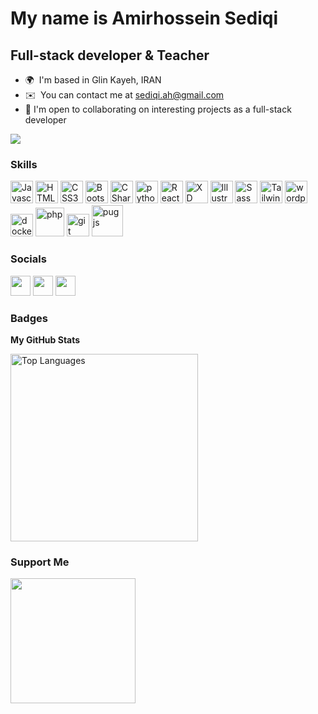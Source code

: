 My name is Amirhossein Sediqi
===============================

Full-stack developer & Teacher
-----------------------------
*   🌍  I'm based in Glin Kayeh, IRAN
*   ✉️  You can contact me at [sediqi.ah@gmail.com](mailto:sediqi.ah@gmail.com)
*   🤝  I'm open to collaborating on interesting projects as a full-stack developer

<a href="https://github.com/Amirhosseinsediqi" target="_blank" rel="noreferrer"><img
  src="https://img.shields.io/github/followers/Amirhosseinsediqi?style=social"></a>
                  
### Skills
<p align="left">
<a href="https://developer.mozilla.org/en-US/docs/Web/JavaScript" target="_blank" rel="noreferrer"><img src="https://raw.githubusercontent.com/danielcranney/readme-generator/main/public/icons/skills/javascript-colored.svg" width="36" height="36" alt="Javascript" /></a>
<a href="https://developer.mozilla.org/en-US/docs/Glossary/HTML5" target="_blank" rel="noreferrer"><img src="https://raw.githubusercontent.com/danielcranney/readme-generator/main/public/icons/skills/html5-colored.svg" width="36" height="36" alt="HTML5" /></a>
<a href="https://developer.mozilla.org/en-US/docs/Web/CSS" target="_blank" rel="noreferrer"><img src="https://raw.githubusercontent.com/danielcranney/readme-generator/main/public/icons/skills/css3-colored.svg" width="36" height="36" alt="CSS3" /></a>
<a href="https://getbootstrap.com/" target="_blank" rel="noreferrer"><img src="https://raw.githubusercontent.com/danielcranney/readme-generator/main/public/icons/skills/bootstrap-colored.svg" width="36" height="36" alt="Bootstrap" /></a>
<a href="https://docs.microsoft.com/en-us/dotnet/csharp/" target="_blank" rel="noreferrer"><img src="https://raw.githubusercontent.com/danielcranney/readme-generator/main/public/icons/skills/csharp-colored.svg" width="36" height="36" alt="CSharp" /></a>
<a href="https://docs.python.org/3/" target="_blank" rel="noreferrer"><img src="https://cdn-icons-png.flaticon.com/512/5968/5968350.png" width="36" height="36" alt="python" /></a>
<a href="https://reactjs.org/" target="_blank" rel="noreferrer"><img src="https://raw.githubusercontent.com/danielcranney/readme-generator/main/public/icons/skills/react-colored.svg" width="36" height="36" alt="React" /></a>
<a href="https://www.adobe.com/uk/products/xd.html" target="_blank" rel="noreferrer"><img src="https://raw.githubusercontent.com/danielcranney/readme-generator/main/public/icons/skills/xd-colored-dark.svg" width="36" height="36" alt="XD" /></a>
<a href="adobe.com/uk/products/illustrator.html" target="_blank" rel="noreferrer"><img src="https://raw.githubusercontent.com/danielcranney/readme-generator/main/public/icons/skills/illustrator-colored-dark.svg" width="36" height="36" alt="Illustrator" /></a>
<a href="https://sass-lang.com/" target="_blank" rel="noreferrer"><img src="https://raw.githubusercontent.com/danielcranney/readme-generator/main/public/icons/skills/sass-colored.svg" width="36" height="36" alt="Sass" /></a>
<a href="https://tailwindcss.com/" target="_blank" rel="noreferrer"><img src="https://raw.githubusercontent.com/danielcranney/readme-generator/main/public/icons/skills/tailwindcss-colored.svg" width="36" height="36" alt="TailwindCSS" /></a>
<a href="https://wordpress.org/" target="_blank" rel="noreferrer"><img src="https://cdn-icons-png.flaticon.com/512/174/174881.png" width="36" height="36" alt="wordpress" /></a>
<a href="https://www.docker.com/" target="_blank" rel="noreferrer"><img src="https://cdn-icons-png.flaticon.com/512/5969/5969059.png" width="36" height="36" alt="docker" /></a>
<a href="https://www.php.net/" target="_blank" rel="noreferrer"><img src="http://lofrev.net/wp-content/photos/2017/05/php_emblem.png" width="46" height="46" alt="php"/></a>
<a href="https://git-scm.com/" target="_blank" rel="noreferrer"><img src="https://cdn-icons-png.flaticon.com/512/4494/4494748.png" width="36" height="36" alt="git"/></a>
<a href="https://pugjs.org/" target="_blank" rel="noreferrer"><img src="https://cdn.freebiesupply.com/logos/large/2x/pug-logo-png-transparent.png" width="50" height="50" alt="pug js"/></a>
</p>
                    
### Socials 
<p align="left">
<a href="https://www.instagram.com/amirhosseinsediqi/" target="_blank" rel="noreferrer"><img src="https://raw.githubusercontent.com/danielcranney/readme-generator/main/public/icons/socials/instagram.svg" width="32" height="32" /></a>
<a href="https://github.com/Amirhosseinsediqi" target="_blank" rel="noreferrer"><img src="https://raw.githubusercontent.com/danielcranney/readme-generator/main/public/icons/socials/github-dark.svg" width="32" height="32" /></a>
<a href="https://www.linkedin.com/in/amirhossein-sediqi-9282b8228/" target="_blank" rel="noreferrer"><img src="https://raw.githubusercontent.com/danielcranney/readme-generator/main/public/icons/socials/linkedin.svg" width="32" height="32" /></a>

  
### Badges
  
<b>My GitHub Stats</b>

<a href="https://github.com/Amirhosseinsediqi" align="left"><img width="300" src="https://github-readme-stats.vercel.app/api/top-langs/?username=Amirhosseinsediqi&langs_count=10&title_color=0891b2&text_color=ffffff&icon_color=0891b2&bg_color=1c1917&hide_border=true&locale=en&custom_title=Top%20%Languages" alt="Top Languages" /></a>
  
### Support Me
<a href="https://www.buymeacoffee.com/sediqi?new=1"><img src="https://cdn.buymeacoffee.com/buttons/v2/default-yellow.png" width="200" /></a>
